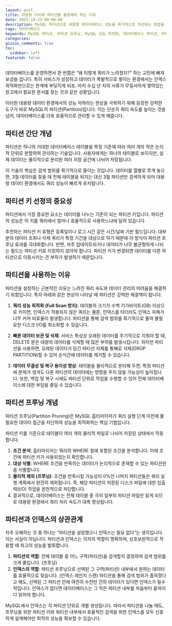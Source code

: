 ```yaml
---
layout: post
title: 대용량 디비에 파티션을 활용해야 하는 이유
date: 2025-10-23 00:00:00
description: MySQL 파티션으로 대용량 데이터베이스 성능을 획기적으로 개선하는 방법을 알아보세요. 파티션 프루닝, 파티션 키 선정, 인덱스 최적화 전략까지 실무 중심으로 설명합니다.
tags: 데이터베이스
keywords: MySQL 파티션, 파티션 프루닝, MySQL 성능 최적화, 데이터베이스 파티션, 파티션 키, 대용량 데이터베이스, MySQL 쿼리 최적화, 테이블 분할, partition pruning, DB 튜닝
categories:
giscus_comments: true
toc:
  sidebar: left
featured: false
---
```


데이터베이스를 운영하면서 한 번쯤은 “왜 이렇게 쿼리가 느려졌지?” 하는 고민에 빠져보셨을 겁니다. 특히 서비스가 성장하고 데이터가 폭발적으로 쌓이는 환경에서는 인덱스 최적화만으로는 한계에 부딪히게 되죠. 마치 수십 년 치의 서류가 무질서하게 쌓여있는 창고에서 필요한 문서를 찾는 것과 같은 상황입니다.

이러한 대용량 데이터 환경에서의 성능 저하라는 현상을 극복하기 위해 등장한 강력한 도구가 바로 MySQL의 파티션(Partition)입니다. 이는 단순히 쿼리 속도를 높이는 것을 넘어, 데이터베이스를 더욱 효율적으로 관리할 수 있게 해줍니다.

## 파티션 간단 개념

파티션은 하나의 거대한 데이터베이스 테이블을 특정 기준에 따라 여러 개의 작은 논리적 단위로 분할하여 관리하는 기술입니다. 사용자에게는 하나의 테이블로 보이지만, 실제 데이터는 물리적으로 분리된 여러 저장 공간에 나뉘어 저장됩니다.

이 기술의 핵심은 검색 범위를 획기적으로 줄이는 것입니다. 데이터를 월별로 쪼개 놓으면, 3월 데이터를 찾을 때 전체 테이블을 뒤지는 대신 3월 파티션만 검색하게 되어 대용량 데이터 환경에서도 쿼리 성능이 빠르게 유지됩니다.

## 파티션 키 선정의 중요성

파티션에서 가장 중요한 요소는 데이터를 나누는 기준이 되는 파티션 키입니다. 파티션의 성능은 이 키를 쿼리에서 얼마나 효율적으로 사용하느냐에 달려 있습니다.

추천하는 파티션 키 유형은 등록일이나 로그 시간 같은 시간/날짜 기반 필드입니다. 대부분의 데이터 조회나 삭제 쿼리가 특정 기간을 대상으로 하기 때문에 이 방식이 파티션 프루닝 효과를 극대화합니다. 반면, 자주 업데이트되거나 데이터가 너무 불균형하게 나뉘는 필드는 파티션 키로 지정하지 않아야 합니다. 파티션 키가 변경되면 데이터를 다른 파티션으로 이동시키는 큰 부하가 발생하기 때문입니다.

## 파티션을 사용하는 이유

파티션을 설정하는 근본적인 이유는 느려진 쿼리 속도와 데이터 관리의 어려움을 해결하기 위함입니다. 특히 아래와 같은 현상이 나타날 때 파티션은 강력한 해결책이 됩니다.

1. **쿼리 성능 최적화 (Full Scan 방지)**: 테이블의 크기가 수백 기가바이트(GB) 이상으로 커지면, 인덱스가 적용되지 않은 쿼리는 물론, 인덱스를 타더라도 인덱스 자체가 너무 커져 비효율이 발생합니다. 파티션을 통해 검색 범위를 획기적으로 줄여 불필요한 디스크 I/O를 최소화할 수 있습니다.

2. **빠른 데이터 보관 및 삭제**: 서비스 특성상 오래된 데이터를 주기적으로 지워야 할 때, DELETE 문은 대량의 데이터를 삭제할 때 많은 부하를 발생시킵니다. 하지만 파티션을 사용하면, 오래된 데이터가 담긴 파티션 자체를 통째로 삭제(DROP PARTITION)할 수 있어 순식간에 데이터를 제거할 수 있습니다.

3. **데이터 무결성 및 복구 용이성 향상**: 테이블을 물리적으로 분리해 두면, 특정 파티션에 문제가 생겨도 다른 파티션의 데이터에는 영향을 주지 않을 가능성이 높아집니다. 또한, 백업 및 복구 시에도 파티션 단위로 작업을 수행할 수 있어 전체 데이터베이스에 대한 부담을 줄일 수 있습니다.

## 파티션 프루닝 개념

파티션 프루닝(Partition Pruning)은 MySQL 옵티마이저가 쿼리 실행 단계 이전에 불필요한 데이터 접근을 차단하여 성능을 최적화하는 핵심 기법입니다.

파티션 키를 기준으로 테이블이 여러 개의 물리적 파일로 나뉘어 저장된 상태에서 작동합니다.

1. **조건 분석**: 옵티마이저는 쿼리의 WHERE 절에 포함된 조건을 분석합니다. 이때 조건에 파티션 키가 사용되었는지 확인합니다.
2. **대상 식별**: WHERE 조건을 만족하는 데이터가 논리적으로 존재할 수 있는 파티션만을 식별합니다.
3. **물리적 제외 (프루닝)**: 조건을 만족시킬 가능성이 0%인 나머지 파티션들은 쿼리 실행 계획에서 완전히 제외됩니다. 즉, 해당 파티션이 저장된 디스크 파일에 대한 입출력(I/O) 작업을 원천적으로 차단합니다.
4. 결과적으로, 데이터베이스는 전체 테이블 중 극히 일부의 파티션 파일만 읽게 되므로 대용량 환경에서 쿼리 처리 속도가 대폭 향상됩니다.

## 파티션과 인덱스의 상관관계

자주 오해하는 것 중 하나는 “파티션을 설정했으니 인덱스는 필요 없다”는 생각입니다. 이는 사실이 아닙니다. 파티션과 인덱스는 각자의 역할이 명확하며, 상호보완적으로 작용할 때 최고의 성능을 발휘합니다.

1. **파티션의 역할**: 전체 테이블 중 어느 구역(파티션)을 검색할지 결정하여 검색 범위를 크게 줄입니다. (프루닝)
2. **인덱스의 역할**: 파티션 프루닝으로 선택된 그 구역(파티션) 내부에서 원하는 데이터를 효율적으로 찾습니다. (인덱스 레인지 스캔)
   파티션을 통해 검색 범위가 좁혀졌다고 해도, 선택된 그 파티션 안에 여전히 수천만 건의 데이터가 있다면 인덱스가 필수적입니다. 인덱스가 없다면 데이터베이스는 그 작은 파티션 내부를 처음부터 끝까지 다 읽어야 합니다.

MySQL에서 인덱스는 각 파티션 단위로 개별 생성됩니다. 따라서 파티션을 나눌 때도, 프루닝을 위한 파티션 키와 파티션 내부에서 효율적인 검색을 위한 인덱스를 모두 신중하게 설계해야만 최적의 성능을 확보할 수 있습니다.
